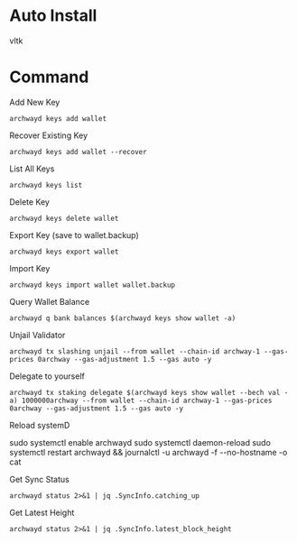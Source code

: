 # Auto Install

  vltk

# Command

Add New Key

    archwayd keys add wallet

Recover Existing Key

    archwayd keys add wallet --recover

List All Keys

    archwayd keys list

Delete Key

    archwayd keys delete wallet

Export Key (save to wallet.backup)

    archwayd keys export wallet

Import Key

    archwayd keys import wallet wallet.backup

Query Wallet Balance

    archwayd q bank balances $(archwayd keys show wallet -a)

Unjail Validator

    archwayd tx slashing unjail --from wallet --chain-id archway-1 --gas-prices 0archway --gas-adjustment 1.5 --gas auto -y

Delegate to yourself

    archwayd tx staking delegate $(archwayd keys show wallet --bech val -a) 1000000archway --from wallet --chain-id archway-1 --gas-prices 0archway --gas-adjustment 1.5 --gas auto -y

Reload systemD

sudo systemctl enable archwayd 
sudo systemctl daemon-reload
sudo systemctl restart archwayd && journalctl -u archwayd -f --no-hostname -o cat

Get Sync Status

    archwayd status 2>&1 | jq .SyncInfo.catching_up

Get Latest Height

    archwayd status 2>&1 | jq .SyncInfo.latest_block_height

